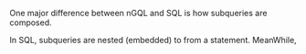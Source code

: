 
One major difference between nGQL and SQL is how subqueries are composed.

In SQL, subqueries are nested (embedded) to from a statement.
MeanWhile,  